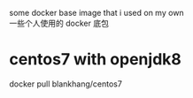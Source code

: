 some docker base image that i used on my own  
一些个人使用的 docker 底包  

# centos7 with openjdk8
docker pull blankhang/centos7
